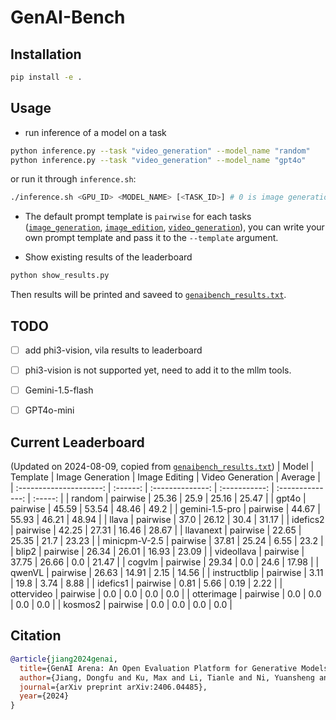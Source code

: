 # GenAI-Bench
## Installation
```bash
pip install -e .
```

## Usage

- run inference of a model on a task
```bash
python inference.py --task "video_generation" --model_name "random"
python inference.py --task "video_generation" --model_name "gpt4o"
```

or run it through `inference.sh`:
```bash
./inference.sh <GPU_ID> <MODEL_NAME> [<TASK_ID>] # 0 is image generation, 1 is image edition, 2 is video generation 
```

- The default prompt template is `pairwise` for each tasks ([`image_generation`](./genaibench/templates/image_generation/pairwise.txt), [`image_edition`](./genaibench/templates/image_edition/pairwise.txt), [`video_generation`](./genaibench/templates/video_generation/pairwise.txt)), you can write your own prompt template and pass it to the `--template` argument.

- Show existing results of the leaderboard
```bash
python show_results.py
```
Then results will be printed and saveed to [`genaibench_results.txt`](./genaibench_results.txt).


## TODO
- [ ] add phi3-vision, vila results to leaderboard
- [ ] phi3-vision is not supported yet, need to add it to the mllm tools.
- [ ] Gemini-1.5-flash
- [ ] GPT4o-mini



## Current Leaderboard 
(Updated on 2024-08-09, copied from [`genaibench_results.txt`](./genaibench_results.txt))
|          Model          | Template | Image Generation | Image Editing | Video Generation | Average |
| :---------------------: | :------: | :--------------: | :-----------: | :--------------: | :-----: |
|          random         | pairwise |      25.36       |      25.9     |      25.16       |  25.47  |
|          gpt4o          | pairwise |      45.59       |     53.54     |      48.46       |   49.2  |
|      gemini-1.5-pro     | pairwise |      44.67       |     55.93     |      46.21       |  48.94  |
|          llava          | pairwise |       37.0       |     26.12     |       30.4       |  31.17  |
|         idefics2        | pairwise |      42.25       |     27.31     |      16.46       |  28.67  |
|        llavanext        | pairwise |      22.65       |     25.35     |       21.7       |  23.23  |
|      minicpm-V-2.5      | pairwise |      37.81       |     25.24     |       6.55       |   23.2  |
|          blip2          | pairwise |      26.34       |     26.01     |      16.93       |  23.09  |
|        videollava       | pairwise |      37.75       |     26.66     |       0.0        |  21.47  |
|          cogvlm         | pairwise |      29.34       |      0.0      |       24.6       |  17.98  |
|          qwenVL         | pairwise |      26.63       |     14.91     |       2.15       |  14.56  |
|       instructblip      | pairwise |       3.11       |      19.8     |       3.74       |   8.88  |
|         idefics1        | pairwise |       0.81       |      5.66     |       0.19       |   2.22  |
|        ottervideo       | pairwise |       0.0        |      0.0      |       0.0        |   0.0   |
|        otterimage       | pairwise |       0.0        |      0.0      |       0.0        |   0.0   |
|         kosmos2         | pairwise |       0.0        |      0.0      |       0.0        |   0.0   |







## Citation
```bibtex
@article{jiang2024genai,
  title={GenAI Arena: An Open Evaluation Platform for Generative Models},
  author={Jiang, Dongfu and Ku, Max and Li, Tianle and Ni, Yuansheng and Sun, Shizhuo and Fan, Rongqi and Chen, Wenhu},
  journal={arXiv preprint arXiv:2406.04485},
  year={2024}
}
```